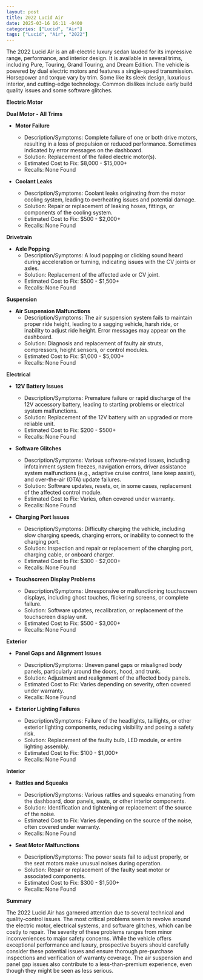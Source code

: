 ```yaml
---
layout: post
title: 2022 Lucid Air
date: 2025-03-16 16:11 -0400
categories: ["Lucid", "Air"]
tags: ["Lucid", "Air", "2022"]
---
```

The 2022 Lucid Air is an all-electric luxury sedan lauded for its impressive range, performance, and interior design. It is available in several trims, including Pure, Touring, Grand Touring, and Dream Edition. The vehicle is powered by dual electric motors and features a single-speed transmission. Horsepower and torque vary by trim. Some like its sleek design, luxurious interior, and cutting-edge technology. Common dislikes include early build quality issues and some software glitches.

**Electric Motor**

**Dual Motor - All Trims**

*   **Motor Failure**
    *   Description/Symptoms: Complete failure of one or both drive motors, resulting in a loss of propulsion or reduced performance. Sometimes indicated by error messages on the dashboard.
    *   Solution: Replacement of the failed electric motor(s).
    *   Estimated Cost to Fix: $8,000 - $15,000+
    *   Recalls: None Found

*   **Coolant Leaks**
    *   Description/Symptoms: Coolant leaks originating from the motor cooling system, leading to overheating issues and potential damage.
    *   Solution: Repair or replacement of leaking hoses, fittings, or components of the cooling system.
    *   Estimated Cost to Fix: $500 - $2,000+
    *   Recalls: None Found

**Drivetrain**

*   **Axle Popping**
    *   Description/Symptoms: A loud popping or clicking sound heard during acceleration or turning, indicating issues with the CV joints or axles.
    *   Solution: Replacement of the affected axle or CV joint.
    *   Estimated Cost to Fix: $500 - $1,500+
    *   Recalls: None Found

**Suspension**

*   **Air Suspension Malfunctions**
    *   Description/Symptoms: The air suspension system fails to maintain proper ride height, leading to a sagging vehicle, harsh ride, or inability to adjust ride height. Error messages may appear on the dashboard.
    *   Solution: Diagnosis and replacement of faulty air struts, compressors, height sensors, or control modules.
    *   Estimated Cost to Fix: $1,000 - $5,000+
    *   Recalls: None Found

**Electrical**

*   **12V Battery Issues**
    *   Description/Symptoms: Premature failure or rapid discharge of the 12V accessory battery, leading to starting problems or electrical system malfunctions.
    *   Solution: Replacement of the 12V battery with an upgraded or more reliable unit.
    *   Estimated Cost to Fix: $200 - $500+
    *   Recalls: None Found

*   **Software Glitches**
    *   Description/Symptoms: Various software-related issues, including infotainment system freezes, navigation errors, driver assistance system malfunctions (e.g., adaptive cruise control, lane keep assist), and over-the-air (OTA) update failures.
    *   Solution: Software updates, resets, or, in some cases, replacement of the affected control module.
    *   Estimated Cost to Fix: Varies, often covered under warranty.
    *   Recalls: None Found

*   **Charging Port Issues**
    *   Description/Symptoms: Difficulty charging the vehicle, including slow charging speeds, charging errors, or inability to connect to the charging port.
    *   Solution: Inspection and repair or replacement of the charging port, charging cable, or onboard charger.
    *   Estimated Cost to Fix: $300 - $2,000+
    *   Recalls: None Found

*   **Touchscreen Display Problems**
    *   Description/Symptoms: Unresponsive or malfunctioning touchscreen displays, including ghost touches, flickering screens, or complete failure.
    *   Solution: Software updates, recalibration, or replacement of the touchscreen display unit.
    *   Estimated Cost to Fix: $500 - $3,000+
    *   Recalls: None Found

**Exterior**

*   **Panel Gaps and Alignment Issues**
    *   Description/Symptoms: Uneven panel gaps or misaligned body panels, particularly around the doors, hood, and trunk.
    *   Solution: Adjustment and realignment of the affected body panels.
    *   Estimated Cost to Fix: Varies depending on severity, often covered under warranty.
    *   Recalls: None Found

*   **Exterior Lighting Failures**
    *   Description/Symptoms: Failure of the headlights, taillights, or other exterior lighting components, reducing visibility and posing a safety risk.
    *   Solution: Replacement of the faulty bulb, LED module, or entire lighting assembly.
    *   Estimated Cost to Fix: $100 - $1,000+
    *   Recalls: None Found

**Interior**

*   **Rattles and Squeaks**
    *   Description/Symptoms: Various rattles and squeaks emanating from the dashboard, door panels, seats, or other interior components.
    *   Solution: Identification and tightening or replacement of the source of the noise.
    *   Estimated Cost to Fix: Varies depending on the source of the noise, often covered under warranty.
    *   Recalls: None Found

*   **Seat Motor Malfunctions**
    *   Description/Symptoms: The power seats fail to adjust properly, or the seat motors make unusual noises during operation.
    *   Solution: Repair or replacement of the faulty seat motor or associated components.
    *   Estimated Cost to Fix: $300 - $1,500+
    *   Recalls: None Found

**Summary**

The 2022 Lucid Air has garnered attention due to several technical and quality-control issues. The most critical problems seem to revolve around the electric motor, electrical systems, and software glitches, which can be costly to repair. The severity of these problems ranges from minor inconveniences to major safety concerns. While the vehicle offers exceptional performance and luxury, prospective buyers should carefully consider these potential issues and ensure thorough pre-purchase inspections and verification of warranty coverage. The air suspension and panel gap issues also contribute to a less-than-premium experience, even though they might be seen as less serious.

